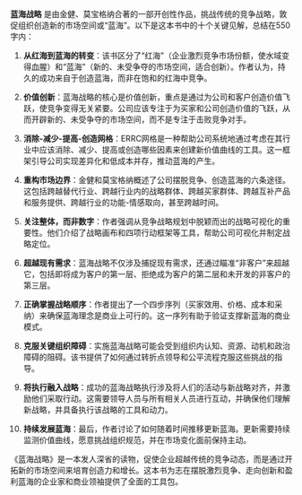**蓝海战略** 是由金健、莫宝格纳合著的一部开创性作品，挑战传统的竞争战略，敦促组织创造新的市场空间或“蓝海”。以下是这本书中的十个关键见解，总结在550字内：

1. **从红海到蓝海的转变**：该书区分了“红海”（企业激烈竞争市场份额，使水域变得血腥）和“蓝海”（新的、未受争夺的市场空间，适合创新）。作者认为，持久的成功来自于创造蓝海，而非在饱和的红海中竞争。

2. **价值创新**：蓝海战略的核心是价值创新，重点是通过为公司和客户创造价值飞跃，使竞争变得无关紧要。公司应该专注于为买家和公司创造价值的飞跃，从而开辟新的、未受争夺的市场空间，而不是专注于击败竞争对手。

3. **消除-减少-提高-创造网格**：ERRC网格是一种帮助公司系统地通过考虑在其行业中应该消除、减少、提高或创造哪些因素来创建新价值曲线的工具。这一框架引导公司实现差异化和低成本并存，推动蓝海的产生。

4. **重构市场边界**：金健和莫宝格纳概述了公司摆脱竞争、创造蓝海的六条途径。这包括跨越替代行业、跨越行业内的战略群体、跨越买家群体、跨越互补产品和服务提供、跨越行业的功能-情感取向，甚至跨越时间。

5. **关注整体，而非数字**：作者强调从竞争战略规划中脱颖而出的战略可视化的重要性。他们介绍了战略画布和四项行动框架等工具，帮助公司可视化并制定战略定位。

6. **超越现有需求**：蓝海战略不仅涉及捕捉现有需求，还通过瞄准“非客户”来超越它，包括即将成为客户的第一层、拒绝成为客户的第二层和未开发的非客户的第三层。

7. **正确掌握战略顺序**：作者提出了一个四步序列（买家效用、价格、成本和采纳）来确保蓝海理念是商业上可行的。这一序列有助于验证支撑新蓝海的商业模式。

8. **克服关键组织障碍**：实施蓝海战略可能会受到组织内认知、资源、动机和政治障碍的阻碍。该书提供了如何通过转折点领导和公平流程克服这些挑战的指导。

9. **将执行融入战略**：成功的蓝海战略执行涉及将人们的活动与新战略对齐，并激励他们采取行动。这需要领导人员与所有相关人员进行互动，并确保他们理解新战略，并具备执行该战略的工具和动力。

10. **持续发展蓝海**：最后，作者讨论了如何随着时间推移更新蓝海。更新需要持续监测价值曲线，愿意挑战组织规范，并在市场变化面前保持主动。

《蓝海战略》是一本发人深省的读物，促使企业超越传统的竞争动态，而是通过开拓新的市场空间来培育创造力和增长。这本书为志在摆脱激烈竞争、走向创新和盈利蓝海的企业家和商业领袖提供了全面的工具包。